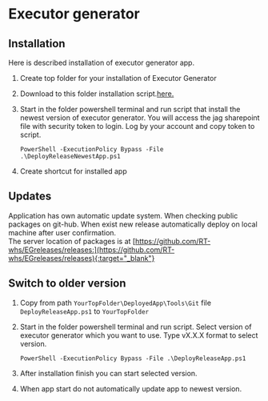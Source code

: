 # Executor generator
## Installation
Here is described installation of executor generator app.

1.  Create top folder for your installation of Executor Generator
1.  Download to this folder installation script.[here.](installation/DeployReleaseNewestApp.ps1)
1.  Start in the folder powershell terminal and run script that install the newest version of executor generator. You will access the jag sharepoint file with security token to login. Log by your account and copy token to script.  

        PowerShell -ExecutionPolicy Bypass -File .\DeployReleaseNewestApp.ps1 

1.  Create shortcut for installed app
## Updates
Application has own automatic update system. When checking public packages on git-hub. When exist new release automatically deploy on local machine after user confirmation.  
The server location of packages is at [https://github.com/RT-whs/EGreleases/releases:](https://github.com/RT-whs/EGreleases/releases){:target="_blank"}

## Switch to older version

1.  Copy from path ```YourTopFolder\DeployedApp\Tools\Git``` file ```DeployReleaseApp.ps1``` to ```YourTopFolder```
1.  Start in the folder powershell terminal and run script. Select version of executor generator which you want to use. Type vX.X.X format to select version.  

        PowerShell -ExecutionPolicy Bypass -File .\DeployReleaseApp.ps1 

2.  After installation finish you can start selected version. 
2.  When app start do not automatically update app to newest version. 